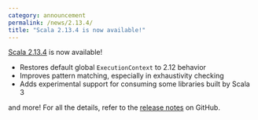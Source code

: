 ```yaml
---
category: announcement
permalink: /news/2.13.4/
title: "Scala 2.13.4 is now available!"
---
```

[Scala 2.13.4](https://github.com/scala/scala/releases/tag/v2.13.4) is now available!

* Restores default global `ExecutionContext` to 2.12 behavior
* Improves pattern matching, especially in exhaustivity checking
* Adds experimental support for consuming some libraries built by Scala 3

and more! For all the details, refer to the [release notes](https://github.com/scala/scala/releases/tag/v2.13.4) on GitHub.
